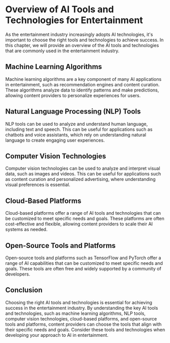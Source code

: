 # Overview of AI Tools and Technologies for Entertainment

As the entertainment industry increasingly adopts AI technologies, it's important to choose the right tools and technologies to achieve success. In this chapter, we will provide an overview of the AI tools and technologies that are commonly used in the entertainment industry.

Machine Learning Algorithms
---------------------------

Machine learning algorithms are a key component of many AI applications in entertainment, such as recommendation engines and content curation. These algorithms analyze data to identify patterns and make predictions, allowing content providers to personalize experiences for users.

Natural Language Processing (NLP) Tools
---------------------------------------

NLP tools can be used to analyze and understand human language, including text and speech. This can be useful for applications such as chatbots and voice assistants, which rely on understanding natural language to create engaging user experiences.

Computer Vision Technologies
----------------------------

Computer vision technologies can be used to analyze and interpret visual data, such as images and videos. This can be useful for applications such as content curation and personalized advertising, where understanding visual preferences is essential.

Cloud-Based Platforms
---------------------

Cloud-based platforms offer a range of AI tools and technologies that can be customized to meet specific needs and goals. These platforms are often cost-effective and flexible, allowing content providers to scale their AI systems as needed.

Open-Source Tools and Platforms
-------------------------------

Open-source tools and platforms such as TensorFlow and PyTorch offer a range of AI capabilities that can be customized to meet specific needs and goals. These tools are often free and widely supported by a community of developers.

Conclusion
----------

Choosing the right AI tools and technologies is essential for achieving success in the entertainment industry. By understanding the key AI tools and technologies, such as machine learning algorithms, NLP tools, computer vision technologies, cloud-based platforms, and open-source tools and platforms, content providers can choose the tools that align with their specific needs and goals. Consider these tools and technologies when developing your approach to AI in entertainment.

